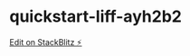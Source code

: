 # quickstart-liff-ayh2b2

[Edit on StackBlitz ⚡️](https://stackblitz.com/edit/quickstart-liff-ayh2b2)